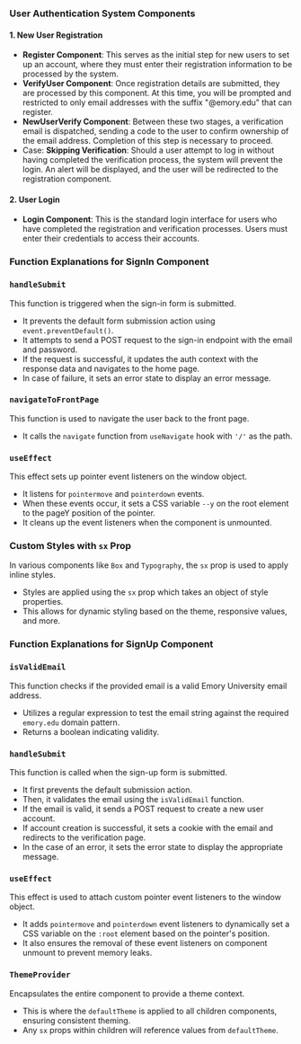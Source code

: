 ### User Authentication System Components

[//]: # (![image]&#40;https://github.com/bianshuyang/LabLink/assets/52821055/67d7d032-6d93-45ed-b16f-f5f5ec5f0f43&#41;)


#### 1. New User Registration
- **Register Component**: This serves as the initial step for new users to set up an account, where they must enter their registration information to be processed by the system.
- **VerifyUser Component**: Once registration details are submitted, they are processed by this component. At this time, you will be prompted and restricted to only email addresses with the suffix "@emory.edu" that can register.
- **NewUserVerify Component**: Between these two stages, a verification email is dispatched, sending a code to the user to confirm ownership of the email address. Completion of this step is necessary to proceed.
- Case: **Skipping Verification**: Should a user attempt to log in without having completed the verification process, the system will prevent the login. An alert will be displayed, and the user will be redirected to the registration component.

#### 2. User Login
- **Login Component**: This is the standard login interface for users who have completed the registration and verification processes. Users must enter their credentials to access their accounts.


### Function Explanations for SignIn Component

### `handleSubmit`

This function is triggered when the sign-in form is submitted.

- It prevents the default form submission action using `event.preventDefault()`.
- It attempts to send a POST request to the sign-in endpoint with the email and password.
- If the request is successful, it updates the auth context with the response data and navigates to the home page.
- In case of failure, it sets an error state to display an error message.

### `navigateToFrontPage`

This function is used to navigate the user back to the front page.

- It calls the `navigate` function from `useNavigate` hook with `'/'` as the path.

### `useEffect`

This effect sets up pointer event listeners on the window object.

- It listens for `pointermove` and `pointerdown` events.
- When these events occur, it sets a CSS variable `--y` on the root element to the pageY position of the pointer.
- It cleans up the event listeners when the component is unmounted.

### Custom Styles with `sx` Prop

In various components like `Box` and `Typography`, the `sx` prop is used to apply inline styles.

- Styles are applied using the `sx` prop which takes an object of style properties.
- This allows for dynamic styling based on the theme, responsive values, and more.


### Function Explanations for SignUp Component

### `isValidEmail`

This function checks if the provided email is a valid Emory University email address.

- Utilizes a regular expression to test the email string against the required `emory.edu` domain pattern.
- Returns a boolean indicating validity.

### `handleSubmit`

This function is called when the sign-up form is submitted.

- It first prevents the default submission action.
- Then, it validates the email using the `isValidEmail` function.
- If the email is valid, it sends a POST request to create a new user account.
- If account creation is successful, it sets a cookie with the email and redirects to the verification page.
- In the case of an error, it sets the error state to display the appropriate message.

### `useEffect`

This effect is used to attach custom pointer event listeners to the window object.

- It adds `pointermove` and `pointerdown` event listeners to dynamically set a CSS variable on the `:root` element based on the pointer's position.
- It also ensures the removal of these event listeners on component unmount to prevent memory leaks.

### `ThemeProvider`

Encapsulates the entire component to provide a theme context.

- This is where the `defaultTheme` is applied to all children components, ensuring consistent theming.
- Any `sx` props within children will reference values from `defaultTheme`.

